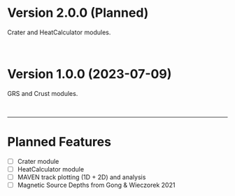 # Version 2.0.0 (Planned)

Crater and HeatCalculator modules.

&nbsp;

# Version 1.0.0 (2023-07-09)

GRS and Crust modules.

&nbsp;

---
# Planned Features

- [ ] Crater module
- [ ] HeatCalculator module
- [ ] MAVEN track plotting (1D + 2D) and analysis
- [ ] Magnetic Source Depths from Gong & Wieczorek 2021
